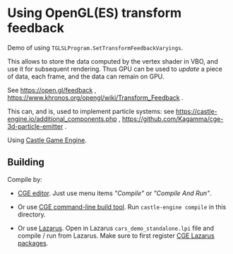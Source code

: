 # Using OpenGL(ES) transform feedback

Demo of using `TGLSLProgram.SetTransformFeedbackVaryings`.

This allows to store the data computed by the vertex shader in VBO, and use it for subsequent rendering. Thus GPU can be used to *update* a piece of data, each frame, and the data can remain on GPU.

See https://open.gl/feedback , https://www.khronos.org/opengl/wiki/Transform_Feedback .

This can, and is, used to implement particle systems: see https://castle-engine.io/additional_components.php , https://github.com/Kagamma/cge-3d-particle-emitter .

Using [Castle Game Engine](https://castle-engine.io/).

## Building

Compile by:

- [CGE editor](https://castle-engine.io/editor). Just use menu items _"Compile"_ or _"Compile And Run"_.

- Or use [CGE command-line build tool](https://castle-engine.io/build_tool). Run `castle-engine compile` in this directory.

- Or use [Lazarus](https://www.lazarus-ide.org/). Open in Lazarus `cars_demo_standalone.lpi` file and compile / run from Lazarus. Make sure to first register [CGE Lazarus packages](https://castle-engine.io/lazarus).
